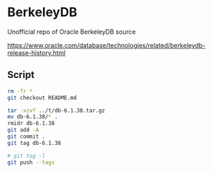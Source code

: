 # BerkeleyDB
 Unofficial repo of Oracle BerkeleyDB source

<https://www.oracle.com/database/technologies/related/berkeleydb-release-history.html>

## Script

```bash
rm -fr *
git checkout README.md

tar -xzvf ../t/db-6.1.38.tar.gz
mv db-6.1.38/* .
rmidr db-6.1.38
git add -A
git commit .
git tag db-6.1.38

# git tag -l
git push --tags
```

